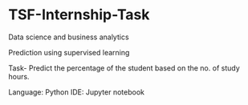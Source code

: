 # TSF-Internship-Task
Data science and business analytics

Prediction using supervised learning

Task- Predict the percentage of the student based on the no. of study hours.

Language: Python
IDE: Jupyter notebook

